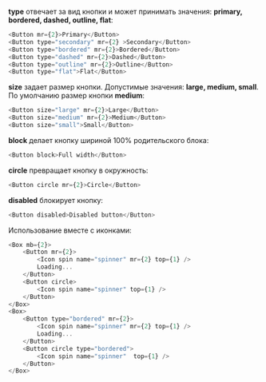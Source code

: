 **type** отвечает за вид кнопки и может принимать значения: **primary, bordered, dashed, outline, flat**:
```js
<Button mr={2}>Primary</Button>
<Button type="secondary" mr={2} >Secondary</Button>
<Button type="bordered" mr={2}>Bordered</Button>
<Button type="dashed" mr={2}>Dashed</Button>
<Button type="outline" mr={2}>Оutline</Button>
<Button type="flat">Flat</Button>
```

**size** задает размер кнопки. Допустимые значения: **large, medium, small**. По умолчанию размер кнопки **medium**:
```js
<Button size="large" mr={2}>Large</Button>
<Button size="medium" mr={2}>Medium</Button>
<Button size="small">Small</Button>
```

**block** делает кнопку шириной 100% родительского блока:
```js
<Button block>Full width</Button>
```

**circle** превращает кнопку в окружность:
```js
<Button circle mr={2}>Circle</Button>
```

**disabled** блокирует кнопку:
```js
<Button disabled>Disabled button</Button>
```

Использование вместе с иконками:
```js
<Box mb={2}>
    <Button mr={2}>
        <Icon spin name="spinner" mr={2} top={1} />
        Loading...
    </Button>
    <Button circle>
        <Icon spin name="spinner" top={1} />
    </Button>
</Box>
<Box>
    <Button type="bordered" mr={2}>
        <Icon spin name="spinner" mr={2} top={1} />
        Loading...
    </Button>
    <Button circle type="bordered">
        <Icon spin name="spinner"  top={1} />
    </Button>
</Box>
```
